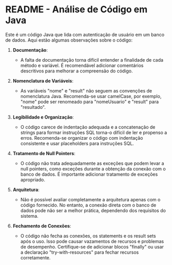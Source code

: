 # README - Análise de Código em Java

Este é um código Java que lida com autenticação de usuário em um banco de dados. Aqui estão algumas observações sobre o código:

1. **Documentação**:
   - A falta de documentação torna difícil entender a finalidade de cada método e variável. É recomendável adicionar comentários descritivos para melhorar a compreensão do código.

2. **Nomenclatura de Variáveis**:
   - As variáveis "nome" e "result" não seguem as convenções de nomenclatura Java. Recomenda-se usar camelCase, por exemplo, "nome" pode ser renomeado para "nomeUsuario" e "result" para "resultado".

3. **Legibilidade e Organização**:
   - O código carece de indentação adequada e a concatenação de strings para formar instruções SQL torna-o difícil de ler e propenso a erros. Recomenda-se organizar o código com indentação consistente e usar placeholders para instruções SQL.

4. **Tratamento de Null Pointers**:
   - O código não trata adequadamente as exceções que podem levar a null pointers, como exceções durante a obtenção da conexão com o banco de dados. É importante adicionar tratamento de exceções apropriado.

5. **Arquitetura**:
   - Não é possível avaliar completamente a arquitetura apenas com o código fornecido. No entanto, a conexão direta com o banco de dados pode não ser a melhor prática, dependendo dos requisitos do sistema.

6. **Fechamento de Conexões**:
   - O código não fecha as conexões, os statements e os result sets após o uso. Isso pode causar vazamentos de recursos e problemas de desempenho. Certifique-se de adicionar blocos "finally" ou usar a declaração "try-with-resources" para fechar recursos corretamente.
